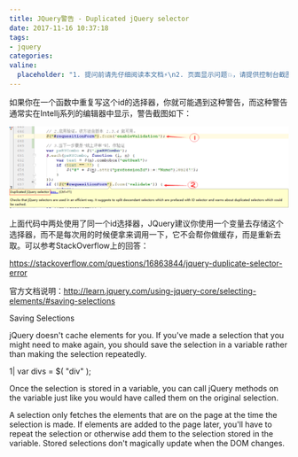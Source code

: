 ```yaml
---
title: JQuery警告 - Duplicated jQuery selector
date: 2017-11-16 10:37:18
tags:
- jquery
categories:
valine:
  placeholder: "1. 提问前请先仔细阅读本文档⚡\n2. 页面显示问题💥，请提供控制台截图📸或者您的测试网址\n3. 其他任何报错💣，请提供详细描述和截图📸，祝食用愉快💪"
---
```


如果你在一个函数中重复写这个id的选择器，你就可能遇到这种警告，而这种警告通常实在Intellj系列的编辑器中显示，警告截图如下：

![](../images/jq01.png)

上面代码中两处使用了同一个id选择器，JQuery建议你使用一个变量去存储这个选择器，而不是每次用的时候便拿来调用一下，它不会帮你做缓存，而是重新去取。可以参考StackOverflow上的回答：

https://stackoverflow.com/questions/16863844/jquery-duplicate-selector-error

官方文档说明：http://learn.jquery.com/using-jquery-core/selecting-elements/#saving-selections

Saving Selections

jQuery doesn't cache elements for you. If you've made a selection that you might need to make again, you should save the selection in a variable rather than making the selection repeatedly.

1| var divs = $( "div" );

Once the selection is stored in a variable, you can call jQuery methods on the variable just like you would have called them on the original selection.

A selection only fetches the elements that are on the page at the time the selection is made. If elements are added to the page later, you'll have to repeat the selection or otherwise add them to the selection stored in the variable. Stored selections don't magically update when the DOM changes.
